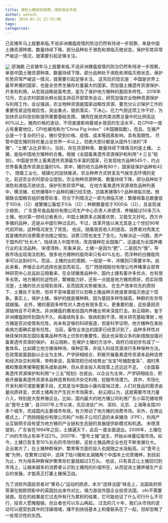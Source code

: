 ```yaml
---
title: 濒危土猪如何拯救，成败皆在市场
author: wetech
date: 2019-01-31 22:35:06
tags: 
categories: 
---
```

己亥猪年马上就要来临,不说非洲猪瘟疫情的防治仍然有待进一步观察，单是中国土猪资源种类、数量持续下降，部分品种处于濒危和濒临灭绝状态，保护形势异常严峻这一情况，就需要引起足够关注。
<!-- more -->
<img align="center" border="0" src="https://imgcdn.yicai.com/uppics/images/2019/01/8b0ff98232951a96bdcb256b080e9f30.jpg" />
邵海鹏
己亥猪年马上就要来临,不说非洲猪瘟疫情的防治仍然有待进一步观察，单是中国土猪资源种类、数量持续下降，部分品种处于濒危和濒临灭绝状态，保护形势异常严峻这一情况，就需要引起足够关注。
这背后的现实是：中国是世界上最早养猪的国家，也是全世界生猪存栏量最大的国家。而加强土猪遗传资源保护、开发和利用，从宏观战略层面考虑，是为了保护地方猪种的基因多样性。
2018年12月，农业农村部部长韩长赋主持召开部常务会议，研究加强农业物种资源保护与利用工作。会议强调，农业物种资源是国家战略性资源，要充分认识保护工作的重要性紧迫性艰巨性，突出重点，狠抓落实，下决心、花力气把这项工作干好，为加快农业科技创新提供重要基础支撑。
猪肉在居民肉类消费总量中的比例高达60%以上，猪肉价格的波动，不但直接影响着城乡居民的生活水平，在CPI中一度占有重要地位，CPI也被戏称为“China Pig Index”（中国猪指数）。而且，生猪产业是一个复杂的行业，猪价受到价格、疫情、成本等因素影响，具有周期性。
尽管中国生猪的存栏量占全世界一半以上，但绝大部分都是从国外引进的“洋猪”，“土猪”占比非常小。当前，存在资源种类、数量持续下降情况的是土猪。
土猪，是指中国地方猪种的合集。根据《全国畜禽遗传资源保护和利用“十三五”规划》，中国是世界上畜禽遗传资源最为丰富的国家，已发现地方品种545个，约占世界畜禽遗传资源总量的1/6。其中，猪的地方品种有90个，国家级保护品种有42个。
随着工业化、城镇化的加快推进，农业种养方式转变及气候生态环境的变化，前述农业农村部会议提到，农业物种资源种类、数量持续下降，部分品种处于濒危和濒临灭绝状态，保护形势异常严峻。
在地方畜禽遗传资源濒危品种列表中，横泾猪、虹桥猪等8个品种的猪已经灭绝，岔路黑猪等5个品种濒临灭绝。根据联合国粮农组织推荐标准，符合下列情况之一即为濒临灭绝：繁殖母畜总数量低于100头（只）或繁殖公畜低于5头（只）；种群数量低于1000头（只），且呈现减少趋势。
广东壹号食品股份有限公司生产中心负责人宋德清，养殖超过50多万头土猪。他对第一财经记者表示，中国土猪原本占据着优势，又能生又好吃。西方许多猪的品种，还是从中国引种过去的。不过，改革开放以来尤其是上个世纪90年代初开始，这种情况发生了改变。
他说，随着居民收入的提高，消费者对肉类尤其是猪肉的消费需求也随之增加，消费习惯也发生了变化。为解决这一问题，原产于国外的“杜长大”，陆续进入中国市场，改良猪种在全国推广，迅速成为全国养猪行业的主流品种。
宋德清称，形象来说，土猪一是因为“肥”，二是因为“慢”，导致市场出现淘汰机制。很多地方猪种的瘦肉率只有40%左右，而洋种的白猪瘦肉率可以达到60%。而且，土猪的出栏周期，一般是一年，洋猪则只需要半年。由此来看，养殖企业的选择也是显而易见。
在广西扬翔股份有限公司养猪事业部育种研究中心总监赵云翔看来，在全球猪类品种中，国内土猪有着许多优点，也有很多劣势。地方猪的抗逆性好，繁殖能力好，还有一点就是地方猪肉质好。而实际情况是，土猪的优点没得到发挥，反而因其劣势被淘汰。
在生产效率优先的原则下，土猪处于劣势，但并不意味着就可以忽略土猪品种灭绝或者濒临灭绝这个现象。事实上，保护土猪，保护的就是猪种群。因为基因多样性越高，种群的生存性就越强。
此外，猪的基因多样性对人类也有很多意义。更重要的是，这些基因资源独特且不可再生。非洲猪瘟的爆发给国内养猪业带来深度打击。赵云翔称，鉴于非洲猪瘟刚传到国内不久，病毒结构复杂、致病机制不清，相关研究基础薄弱；地方猪是否对疫情有抗性，尚未有足够的科研报道，但是科学证明，地方猪种在某些疾病方面确实是有抗性。
当前，畜牧业发达的国家已经意识到了，品种多样性对继续保持其在国际畜禽品种市场上优势的重要性，因此也采取众多的新措施加强对畜禽遗传资源的保护。
赵云翔称，在保护土猪的方法中，政府已经初步形成了一套体系，比如建立地方猪保种场、保种区等，并投入科技资源进行多种保种方法，在政策层面鼓励以企业为主体，产学研相结合，积极开展畜禽遗传资源本品种选育和经济杂交利用等，举例来说，高等院校已经培育出“龙宝1号猪配套系”、湘村黑猪和豫南黑猪等配套系或新品种，但从资金投入和政策上还远远不足。
《全国畜禽遗传资源保护和利用“十三五”规划》也提出，以企业为主体，产学研相结合，积极开展畜禽遗传资源本品种选育和经济杂交利用，挖掘市场潜力。
其中，市场化开发利用可谓是重要手段，尤其是当中国由小康向富裕过渡，人们对食品的需求由量向质转变，优质土猪再次产生巨大市场需求。
赵云翔认为，这就需要市场力量介入，特别是大型养殖企业。比如，国内最大的地方猪公司利用广东小耳花猪培育出“壹号土猪”，自2007年上市以来，先后进驻广州、深圳、北京、上海等全国30多个城市，完成国内主要城市布局，有力带动了地方猪的消费市场。另外，在商业模式上，广西扬翔股份有限公司和广州影子公司打造的未来猪场（FPF），利用产业互联网手段有望为地方猪的产业链和生态链的发展提供新模式和机遇。
宋德清提到，广东省在1994年之前，土猪遍天下，此后一度全面退出。2006年，土猪在广州的市场占有率不过2%。2007年，“壹号土猪”诞生，开始从味蕾征服市场。如今，土猪已恢复至10%左右的市场份额，这些土猪品牌企业也在不断发展壮大。企业做大了，在土猪种群保护、繁育等方面的投入也就随之水涨船高。以“壹号土猪”为例，在繁育过程中，选择了陆川猪和太湖猪两个中国本土优质猪种，到目前为止，作为母系种群保护繁育存栏量就超过3万头。
他说，只有真正让土猪回归到市场上，让越来越多的消费者认识到土猪肉的价值所在，从而促进土猪养殖生产企业的发展，才能真正打赢土猪保卫战。
 
 
为了消除外国投资者对“黄背心”运动的顾虑，本次“选择法国”峰会上，法国政府把笼罩在脱欧阴影中的英国拉出来作对比，竭力游说外国企业投资法国。
ofo不需要拯救。现在的结果是它过去所有行为累积的结果，它可能验证了什么可行什么不可行，投资人愿赌服输，创业者也可以东山再起。
过去的几十年，我们从市场的波动可以感受到其中的浮躁情绪，赚不到快钱基本上和傻联系在了一起，但却忽略了一些常识性的东西。
